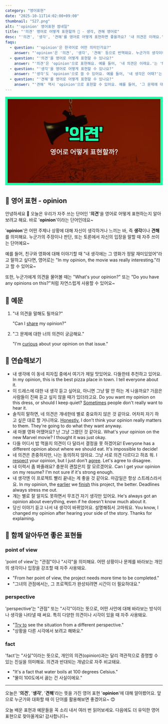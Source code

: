 ```yaml
---
category: "영어표현"
date: "2025-10-11T14:02:00+09:00"
thumbnail: "527.png"
alt: "'opinion' 영어표현 썸네일"
title: "'의견' 영어로 어떻게 표현할까 💬 - 생각, 견해 영어로"
desc: "'의견', '생각', '견해'를 영어로 어떻게 표현하면 좋을까요? '내 의견은 이래요.', '다른 의견 있으신가요?' 등을 영어로 표현하는 법을 배워봅시다. 다양한 예문을 통해서 연습하고 본인의 표현으로 만들어 보세요."
faqs: 
  - question: "'opinion'은 한국어로 어떤 의미인가요?"
    answer: "'opinion'은 '의견', '생각', '견해' 등으로 번역돼요. 누군가의 생각이나 입장을 말할 때 자주 써요."
  - question: "'의견'을 영어로 어떻게 표현할 수 있나요?"
    answer: "'의견'은 'opinion'으로 표현해요. 예를 들어, '내 의견은 이래요.'는 'My opinion is this.'라고 해요."
  - question: "'생각'을 영어로 어떻게 표현할 수 있나요?"
    answer: "'생각'도 'opinion'으로 쓸 수 있어요. 예를 들어, '네 생각은 어때?'는 'What's your opinion?'이라고 말해요."
  - question: "'견해'를 영어로 어떻게 표현할 수 있나요?"
    answer: "'견해' 역시 'opinion'으로 표현할 수 있어요. 예를 들어, '그 문제에 대한 당신의 견해는 무엇인가요?'는 'What's your opinion on that issue?'라고 해요."
---
```


!['opinion' 영어표현](./527.png)

## 🌟 영어 표현 - opinion

안녕하세요 👋 오늘은 우리가 자주 쓰는 단어인 '**의견**'을 영어로 어떻게 표현하는지 알아보려고 해요. 바로 '**opinion**'이라는 단어인데요~

'**opinion**'은 어떤 주제나 상황에 대해 자신이 생각하거나 느끼는 바, 즉 **생각**이나 **견해**를 의미해요. 누군가의 주장이나 판단, 또는 토론에서 자신의 입장을 말할 때 자주 쓰이는 단어예요~

예를 들어, 친구와 영화에 대해 이야기할 때 "내 생각에는 그 영화가 정말 재미있었어"라고 말하고 싶다면, 영어로는 "In my opinion, the movie was really interesting."라고 할 수 있어요~

또한, 누군가에게 의견을 물어볼 때는 "What's your opinion?" 또는 "Do you have any opinions on this?"처럼 자연스럽게 사용할 수 있어요~

## 📖 예문

1. "내 의견을 말해도 될까요?"

   "Can I [share](/blog/in-english/248.share/) my opinion?"

2. "그 문제에 대한 너의 의견이 궁금해요."

   "I'm [curious](/blog/in-english/327.curious/) about your opinion on that issue."



## 💬 연습해보기

<ul data-interactive-list>

  <li data-interactive-item>
    <span data-toggler>내 생각에 이 동네 피자집 중에서 여기가 제일 맛있어요. 다들한테 추천하고 있어요.</span>
    <span data-answer>In my opinion, this is the best pizza place in town. I tell everyone about it.</span>
  </li>

  <li data-interactive-item>
    <span data-toggler>이 드레스에 대한 내 생각 듣고 싶어요, 아니면 그냥 말 안 하는 게 나을까요? 가끔은 사람들이 진짜 듣고 싶지 않을 때가 있더라고요.</span>
    <span data-answer>Do you want my opinion on this dress, or should I keep quiet? <a href="/blog/in-english/270.sometimes/">Sometimes</a> people don't really want to hear it.</span>
  </li>

  <li data-interactive-item>
    <span data-toggler>솔직히 말하면, 네 의견은 걔네한테 별로 중요하지 않은 것 같아요. 어차피 자기 하고 싶은 대로 할 거니까요.</span>
    <span data-answer><a href="/blog/in-english/336.honestly/">Honestly</a>, I don't think your opinion really matters to them. They're going to do what they want anyway.</span>
  </li>

  <li data-interactive-item>
    <span data-toggler>새 마블 영화 어땠어요? 난 그냥 그랬던 것 같아요.</span>
    <span data-answer>What's your opinion on the new Marvel movie? I thought it was just okay.</span>
  </li>

  <li data-interactive-item>
    <span data-toggler>다들 어디서 밥 먹을지 의견이 다 달라서 결정을 못 하겠어요!</span>
    <span data-answer>Everyone has a different opinion about where we should eat. It's impossible to decide!</span>
  </li>

  <li data-interactive-item>
    <span data-toggler>네 의견은 존중하지만, 나는 동의하지 않아요. 그냥 서로 의견 다르다고 하죠 뭐.</span>
    <span data-answer>I <a href="/blog/in-english/469.respect/">respect</a> your opinion, but I just don't <a href="/blog/in-english/342.agree/">agree</a>. Let's agree to disagree.</span>
  </li>

  <li data-interactive-item>
    <span data-toggler>내 이력서 좀 봐줄래요? 충분히 괜찮은지 잘 모르겠어요.</span>
    <span data-answer>Can I get your opinion on my resume? I'm not sure if it's strong enough.</span>
  </li>

  <li data-interactive-item>
    <span data-toggler>내 생각엔 이 프로젝트 빨리 끝내는 게 좋을 것 같아요. 마감일은 항상 스트레스라서요.</span>
    <span data-answer>In my opinion, the <a href="/blog/in-english/397.earlier/">earlier</a> we <a href="/blog/in-english/295.finish/">finish</a> this project, the better. Deadlines always stress me out.</span>
  </li>

  <li data-interactive-item>
    <span data-toggler>걔는 별로 잘 알지도 못하면서 무조건 자기 생각만 있어요.</span>
    <span data-answer>He's always got an opinion about everything, even if he doesn't know much about it.</span>
  </li>

  <li data-interactive-item>
    <span data-toggler>당신 이야기 듣고 나서 내 생각이 바뀌었어요. 설명해줘서 고마워요.</span>
    <span data-answer>You know, I changed my opinion after hearing your side of the story. Thanks for explaining.</span>
  </li>

</ul>

## 🤝 함께 알아두면 좋은 표현들

### point of view

'point of view'는 "관점"이나 "시각"을 의미해요. 어떤 상황이나 문제를 바라보는 개인의 생각이나 입장을 강조할 때 자주 사용돼요.

- "From her point of view, the project needs more time to be completed."
- "그녀의 관점에서는, 그 프로젝트가 완성되려면 시간이 더 필요하대요."

### perspective

'perspective'는 "관점" 또는 "시각"이라는 뜻으로, 어떤 사안에 대해 바라보는 방식이나 생각을 나타낼 때 써요. 특히 다양한 의견이나 시각이 있을 때 자주 사용돼요.

- "[Try to](/blog/in-english/117.try-to/) see the situation from a different perspective."
- "상황을 다른 시각에서 보려고 해봐요."

### fact

'fact'는 "사실"이라는 뜻으로, 개인의 의견(opinion)과는 달리 객관적으로 증명할 수 있는 진실을 의미해요. 의견과 반대되는 개념으로 자주 비교돼요.

- "It's a fact that water boils at 100 degrees Celsius."
- "물이 100도에서 끓는 건 사실이에요."

---

오늘은 '**의견**', '**생각**', '**견해**'라는 뜻을 가진 영어 표현 '**opinion**'에 대해 알아봤어요. 앞으로 누군가와 대화할 때 이 단어를 활용해보면 좋겠어요~ 😊

오늘 배운 표현과 예문들을 꼭 소리 내서 여러 번 읽어보세요. 다음에도 더 유익한 영어 표현으로 찾아올게요! 감사합니다~

